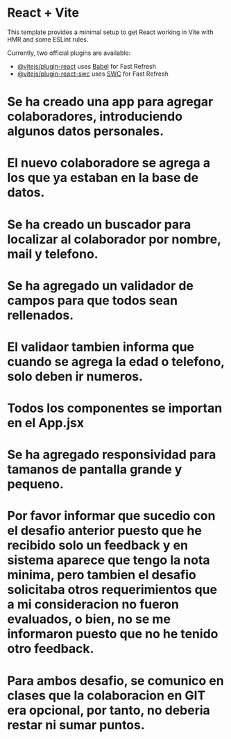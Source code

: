 # React + Vite

This template provides a minimal setup to get React working in Vite with HMR and some ESLint rules.

Currently, two official plugins are available:

- [@vitejs/plugin-react](https://github.com/vitejs/vite-plugin-react/blob/main/packages/plugin-react/README.md) uses [Babel](https://babeljs.io/) for Fast Refresh
- [@vitejs/plugin-react-swc](https://github.com/vitejs/vite-plugin-react-swc) uses [SWC](https://swc.rs/) for Fast Refresh

# Se ha creado una app para agregar colaboradores, introduciendo algunos datos personales.
# El nuevo colaboradore se agrega a los que ya estaban en la base de datos.
# Se ha creado un buscador para localizar al colaborador por nombre, mail y telefono.
# Se ha agregado un validador de campos para que todos sean rellenados.
# El validaor tambien informa que cuando se agrega la edad o telefono, solo deben ir numeros.
# Todos los componentes se importan en el App.jsx
# Se ha agregado responsividad para tamanos de pantalla grande y pequeno.

# Por favor informar que sucedio con el desafio anterior puesto que he recibido solo un feedback y en sistema aparece que tengo la nota minima, pero tambien el desafio solicitaba otros requerimientos que a mi consideracion no fueron evaluados, o bien, no se me informaron puesto que no he tenido otro feedback. 
# Para ambos desafio, se comunico en clases que la colaboracion en GIT era opcional, por tanto, no deberia restar ni sumar puntos.